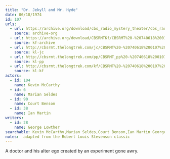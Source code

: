```yaml
---
title: "Dr. Jekyll and Mr. Hyde"
date: 06/18/1974
id: 107
urls: 
  - url: https://archive.org/download/cbs_radio_mystery_theater/cbs_radio_mystery_theater-0101-0150.zip/cbs_radio_mystery_theater-0101-0150%2Fcbsrmt_0107_dr_jekyll_and_mr_hyde.mp3
    source: archive-org
  - url: https://archive.org/download/CBSRMTKf/CBSRMT%20-%20740618%200107%20Dr%20Jekyll%20And%20Mr%20Hyde_kf.mp3
    source: kf-archive
  - url: http://cbsrmt.thelongtrek.com/jc/CBSRMT%20-%20740618%200107%20Dr%20Jekyll%20And%20Mr%20Hyde%20vbr%20fb2_jc.mp3
    source: kl-jc
  - url: http://cbsrmt.thelongtrek.com/pp/CBSRMT_pp%20-%20740618%200107%20Dr%20Jekyll%20and%20Mr%20Hyde.mp3
    source: kl-pp
  - url: http://cbsrmt.thelongtrek.com/kf/CBSRMT%20-%20740618%200107%20Dr%20Jekyll%20And%20Mr%20Hyde_kf.mp3
    source: kl-kf
actors:  
  - id: 104
    name: Kevin McCarthy  
  - id: 6
    name: Marian Seldes  
  - id: 90
    name: Court Benson  
  - id: 38
    name: Ian Martin
writers:  
  - id: 28
    name: George Lowther
searchable: Kevin McCarthy,Marian Seldes,Court Benson,Ian Martin George Lowther
notes:  adapted from the Robert Louis Stevenson classic
---
```

A doctor and his alter ego created by an experiment gone awry.